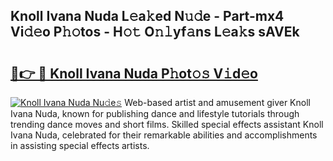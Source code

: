 ## Knoll Ivana Nuda L𝚎a𝚔ed N𝚞𝚍e - Part-mx4 Vi𝚍𝚎o P𝚑𝚘tos - H𝚘𝚝 O𝚗𝚕yf𝚊ns L𝚎a𝚔s sAVEk

# <h2><a href="http://kf4wev.oniu.top/?m=Knoll+Ivana+Nuda">🔗👉 🔴 Knoll Ivana Nuda P𝚑ot𝚘𝚜 V𝚒d𝚎o</a></h2>

[![Knoll Ivana Nuda Nu𝚍e𝚜](https://i.imgur.com/0qMVB7G.gif)](http://kf4wev.oniu.top/?m=Knoll+Ivana+Nuda)
Web-based artist and amusement giver Knoll Ivana Nuda, known for publishing dance and lifestyle tutorials through trending dance moves and short films. Skilled special effects assistant Knoll Ivana Nuda, celebrated for their remarkable abilities and accomplishments in assisting special effects artists.  
